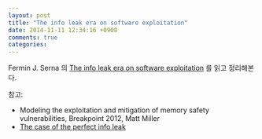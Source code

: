 ```yaml
---
layout: post
title: "The info leak era on software exploitation"
date: 2014-11-11 12:34:16 +0900
comments: true
categories: 
---
```


Fermin J. Serna 의 [The info leak era on software exploitation](http://media.blackhat.com/bh-us-12/Briefings/Serna/BH_US_12_Serna_Leak_Era_Slides.pdf) 를 읽고 정리해본다.

참고:

* Modeling the exploitation and mitigation of memory safety vulnerabilities, Breakpoint 2012, Matt Miller
* [The case of the perfect info leak](http://zhodiac.hispahack.com/my-stuff/security/SummerCon_2012_CVE-2012-0769.pdf)
